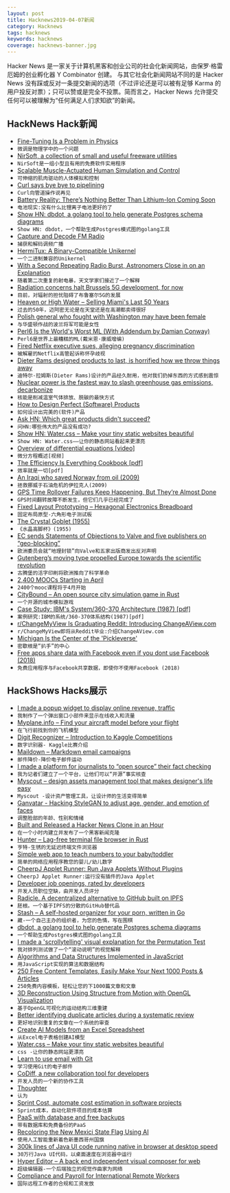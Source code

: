 ```yaml
---
layout: post
title: Hacknews2019-04-07新闻
category: Hacknews
tags: hacknews
keywords: hacknews
coverage: hacknews-banner.jpg
---
```


Hacker News 是一家关于计算机黑客和创业公司的社会化新闻网站，由保罗·格雷厄姆的创业孵化器 Y Combinator 创建。
与其它社会化新闻网站不同的是 Hacker News 没有踩或反对一条提交新闻的选项（不过评论还是可以被有足够 Karma 的用户投反对票）；只可以赞或是完全不投票。简而言之，Hacker News 允许提交任何可以被理解为“任何满足人们求知欲”的新闻。

## HackNews Hack新闻


- [Fine-Tuning Is a Problem in Physics](https://www.forbes.com/sites/startswithabang/2019/04/05/fine-tuning-really-is-a-problem-in-physics/)
- `微调是物理学中的一个问题`
- [NirSoft, a collection of small and useful freeware utilities](https://www.nirsoft.net/)
- `NirSoft是一组小型且有用的免费软件实用程序`
- [Scalable Muscle-Actuated Human Simulation and Control](http://mrl.snu.ac.kr/research/ProjectScalable/Page.htm)
- `可伸缩的肌肉驱动的人体模拟和控制`
- [Curl says bye bye to pipelining](https://daniel.haxx.se/blog/2019/04/06/curl-says-bye-bye-to-pipelining/)
- `Curl向管道操作说再见`
- [Battery Reality: There’s Nothing Better Than Lithium-Ion Coming Soon](https://www.bloomberg.com/news/articles/2019-04-03/battery-reality-there-s-nothing-better-than-lithium-ion-coming-soon)
- `电池现实:没有什么比锂离子电池更好的了`
- [Show HN: dbdot, a golang tool to help generate Postgres schema diagrams](https://github.com/akarki15/dbdot)
- `Show HN: dbdot，一个帮助生成Postgres模式图的golang工具`
- [Capture and Decode FM Radio](https://witestlab.poly.edu/blog/capture-and-decode-fm-radio/)
- `捕获和解码调频广播`
- [HermiTux: A Binary-Compatible Unikernel](https://ssrg-vt.github.io/hermitux/)
- `一个二进制兼容的Unikernel`
- [With a Second Repeating Radio Burst, Astronomers Close in on an Explanation](https://www.quantamagazine.org/astronomers-now-think-they-can-explain-fast-radio-bursts-20190228/)
- `随着第二次重复的射电暴，天文学家们接近了一个解释`
- [Radiation concerns halt Brussels 5G development, for now](http://www.brusselstimes.com/brussels/14753/radiation-concerns-halt-brussels-5g-for-now)
- `目前，对辐射的担忧阻碍了布鲁塞尔5G的发展`
- [Heaven or High Water – Selling Miami&#39;s Last 50 Years](https://popula.com/2019/04/02/heaven-or-high-water/)
- `过去的50年，迈阿密无论是在天堂还是在高潮都卖得很好`
- [Polish general who fought with Washington may have been female](https://asunow.asu.edu/20190405-discoveries-asu-bioarchaeologist-uncovers-200-year-old-mystery)
- `与华盛顿作战的波兰将军可能是女性`
- [Perl6 Is the World&#39;s Worst ML (With Addendum by Damian Conway)](https://aearnus.github.io//2019/04/05/perl6-is-the-world-s-worst-ml)
- `Perl6是世界上最糟糕的ML(戴米恩·康威增编)`
- [Fired Netflix executive sues, alleging pregnancy discrimination](https://www.vox.com/2019/4/4/18295254/netflix-pregnancy-discrimination-lawsuit-tania-palak)
- `被解雇的Netflix高管起诉称怀孕歧视`
- [Dieter Rams designed products to last, is horrified how we throw things away](https://www.abc.net.au/news/2019-04-06/dieter-rams-the-braun-design-who-made-products-to-last-lifetime/10970850)
- `迪特尔·拉姆斯(Dieter Rams)设计的产品经久耐用，他对我们扔掉东西的方式感到震惊`
- [Nuclear power is the fastest way to slash greenhouse gas emissions, decarbonize](https://www.nytimes.com/2019/04/06/opinion/sunday/climate-change-nuclear-power.html)
- `核能是削减温室气体排放、脱碳的最快方式`
- [How to Design Perfect (Software) Products](http://hintjens.com/blog:19)
- `如何设计出完美的(软件)产品`
- [Ask HN: Which great products didn&#39;t succeed?](item?id=19592697)
- `问HN:哪些伟大的产品没有成功?`
- [Show HN: Water.css – Make your tiny static websites beautiful](https://github.com/kognise/water.css)
- `Show HN: Water.css——让你的静态网站看起来更漂亮`
- [Overview of differential equations [video]](https://www.youtube.com/watch?v=p_di4Zn4wz4&amp;list=PLZHQObOWTQDNPOjrT6KVlfJuKtYTftqH6&amp;index=2&amp;t=0s)
- `微分方程概述[视频]`
- [The Efficiency Is Everything Cookbook [pdf]](https://efficiencyiseverything.com/The-Cookbook-v-1.4.pdf)
- `效率就是一切[pdf]`
- [An Iraqi who saved Norway from oil (2009)](https://web.archive.org/web/20100123225932/http://www.ft.com/cms/s/2/99680a04-92a0-11de-b63b-00144feabdc0.html)
- `拯救挪威于石油危机的伊拉克人(2009)`
- [GPS Time Rollover Failures Keep Happening, But They’re Almost Done](https://blog.fosketts.net/2019/04/06/gps-time-rollover-failures-keep-happening-but-theyre-almost-done/)
- `GPS时间翻转故障不断发生，但它们几乎已经完成了`
- [Fixed Layout Prototyping – Hexagonal Electronics Breadboard](http://davidrowntree.co.uk/fixed-layout-prototyping/)
- `固定布局原型-六角形电子测试板`
- [The Crystal Goblet (1955)](https://web.archive.org/web/20181115190438/http://gmunch.home.pipeline.com/typo-L/misc/ward.htm)
- `《水晶高脚杯》(1955)`
- [EC sends Statements of Objections to Valve and five publishers on “geo-blocking”](http://europa.eu/rapid/press-release_IP-19-2010_en.htm)
- `欧洲委员会就“地理封锁”向Valve和五家出版商发出反对声明`
- [Gutenberg’s moving type propelled Europe towards the scientific revolution](https://blogs.lse.ac.uk/businessreview/2019/03/19/gutenbergs-moving-type-propelled-europe-towards-the-scientific-revolution/)
- `古腾堡的活字印刷将欧洲推向了科学革命`
- [2,400 MOOCs Starting in April](http://www.openculture.com/free_certificate_courses)
- `2400个mooc课程将于4月开始`
- [CityBound – An open source city simulation game in Rust](https://github.com/citybound/citybound)
- `一个开源的城市模拟游戏`
- [Case Study: IBM&#39;s System/360-370 Architecture (1987) [pdf]](https://www.cs.tufts.edu/~nr/cs257/archive/alfred-spector/spector87ibm.pdf)
- `案例研究:IBM的系统/360-370体系结构(1987)[pdf]`
- [r/ChangeMyView Is Graduating Reddit: Introducing ChangeAView.com](https://changeaview.org/2019/04/06/r-changemyview-is-graduating-reddit-introducing-changeaview-com/)
- `r/ChangeMyView即将从Reddit毕业:介绍ChangeAView.com`
- [Michigan Is the Center of the &#39;Pickleverse&#39;](https://www.crainsdetroit.com/special-report/why-michigan-center-pickleverse)
- `密歇根是“扒手”的中心`
- [Free apps share data with Facebook even if you dont use Facebook (2018)](https://privacyinternational.org/report/2647/how-apps-android-share-data-facebook-report)
- `免费应用程序与Facebook共享数据，即使你不使用Facebook (2018)`


## HackShows Hacks展示

- [ I made a popup widget to display online revenue, traffic](https://dailyinsight.com/#)
- `我制作了一个弹出窗口小部件来显示在线收入和流量`
- [ Myplane.info – Find your aircraft model before your flight](https://myplane.info/)
- `在飞行前找到你的飞机模型`
- [ Digit Recognizer – Introduction to Kaggle Competitions](https://towardsdatascience.com/digit-recognizer-introduction-to-kaggle-competitions-with-image-classification-task-0-995-268fa2b90e13)
- `数字识别器- Kaggle比赛介绍`
- [ Maildown – Markdown email campaigns](https://news.ycombinator.com/item?id=19590646)
- `邮件降价-降价电子邮件运动`
- [ I made a platform for journalists to “open source” their fact checking](https://sourcedfact.com)
- `我为记者们建立了一个平台，让他们可以“开源”事实核查`
- [ Myscout – design assets management tool that makes designer&#39;s life easy](https://iconscout.com/my-scout)
- `Myscout -设计资产管理工具，让设计师的生活变得简单`
- [ Ganvatar - Hacking StyleGAN to adjust age, gender, and emotion of faces](https://ganvatar.com)
- `调整脸部的年龄、性别和情绪`
- [ Built and Released a Hacker News Clone in an Hour](https://pubsub.pubnub.com/v1/blocks/sub-key/sub-c-4ab8fea0-3600-11e9-82f9-d2a672cc1cb7/hn)
- `在一个小时内建立并发布了一个黑客新闻克隆`
- [ Hunter – Lag-free terminal file browser in Rust](https://github.com/rabite0/hunter)
- `亨特-生锈的无延迟终端文件浏览器`
- [ Simple web app to teach numbers to your baby/toddler](https://news.ycombinator.com/item?id=19581227)
- `简单的网络应用程序教您的婴儿/幼儿数字`
- [ CheerpJ Applet Runner: Run Java Applets Without Plugins](https://chrome.google.com/webstore/detail/cheerpj-applet-runner/bbmolahhldcbngedljfadjlognfaaein)
- `CheerpJ Applet Runner:运行没有插件的Java Applet`
- [ Developer job openings, rated by developers](https://jobscurated.com/)
- `开发人员职位空缺，由开发人员评分`
- [ Radicle. A decentralized alternative to GitHub built on IPFS](https://github.com/radicle-dev/radicle)
- `胚根。一个基于IPFS的分散的GitHub替代品`
- [ Stash – A self-hosted organizer for your porn, written in Go](https://github.com/stashapp/stash)
- `藏-一个自己主办的组织者，为您的色情，写在围棋`
- [ dbdot, a golang tool to help generate Postgres schema diagrams](https://github.com/akarki15/dbdot)
- `一个帮助生成Postgres模式图的golang工具`
- [ I made a &#39;scrollytelling&#39; visual explanation for the Permutation Test](https://www.jwilber.me/permutationtest/)
- `我对排列测试做了一个“滚动说明”的视觉解释`
- [ Algorithms and Data Structures Implemented in JavaScript](https://github.com/amejiarosario/dsa.js)
- `用JavaScript实现的算法和数据结构`
- [ 250 Free Content Templates, Easily Make Your Next 1000 Posts &amp; Articles](https://vumiu.com/dynamic-content-templates/)
- `250免费内容模板，轻松让您的下1000篇文章和文章`
- [ 3D Reconstruction Using Structure from Motion with OpenGL Visualization](https://capsulesbot.com/blog/2019/03/12/apolloscape-sfm.html)
- `基于OpenGL可视化的运动结构三维重建`
- [ Better identifying duplicate articles during a systematic review](https://github.com/victorqribeiro/dtf)
- `更好地识别重复的文章在一个系统的审查`
- [ Create AI Models from an Excel Spreadsheet](https://getyantra.com)
- `从Excel电子表格创建AI模型`
- [ Water.css – Make your tiny static websites beautiful](https://github.com/kognise/water.css)
- `css -让你的静态网站更漂亮`
- [ Learn to use email with Git](https://git-send-email.io)
- `学习使用Git的电子邮件`
- [ CoDiff, a new collaboration tool for developers](https://news.ycombinator.com/item?id=19593637)
- `开发人员的一个新的协作工具`
- [ Thoughter](https://aytwit.com/thoughter)
- `认为`
- [ Sprint Cost, automate cost estimation in software projects](https://www.sprintcost.com/)
- `Sprint成本，自动化软件项目的成本估算`
- [ PaaS with database and free backups](https://backery.io)
- `带有数据库和免费备份的PaaS`
- [ Recoloring the New Mexici State Flag Using AI](https://hampton.pw/creations/new-mexico.html)
- `使用人工智能重新着色新墨西哥州国旗`
- [ 300k lines of Java UI code running native in browser at desktop speed](http://reportmill.com/snaptea/RM15/)
- `30万行Java UI代码，以桌面速度在浏览器中运行`
- [ Hyper Editor – A back end independent visual composer for web](https://github.com/DivineITLimited/hyper-editor)
- `超级编辑器-一个后端独立的视觉作曲家为网络`
- [ Compliance and Payroll for International Remote Workers](https://remotehr.co)
- `国际远程工作者的合规和工资发放`


